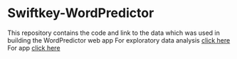 # Swiftkey-WordPredictor
This repository contains the code and link to the data which was used in building the WordPredictor web app
For exploratory data analysis [click here](https://rpubs.com/mausam3407/710786)
For app [click here](https://mausam.shinyapps.io/word_predict/?_ga=2.174450474.908538729.1609961476-2021457735.1609791760)
